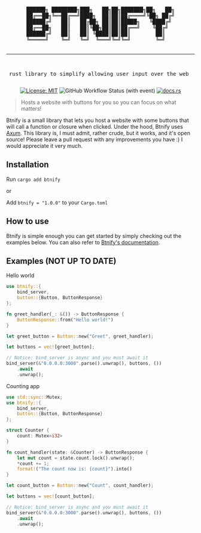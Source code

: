 <div align="center">
<pre>
██████╗ ████████╗███╗   ██╗██╗███████╗██╗   ██╗
██╔══██╗╚══██╔══╝████╗  ██║██║██╔════╝╚██╗ ██╔╝
██████╔╝   ██║   ██╔██╗ ██║██║█████╗   ╚████╔╝ 
██╔══██╗   ██║   ██║╚██╗██║██║██╔══╝    ╚██╔╝  
██████╔╝   ██║   ██║ ╚████║██║██║        ██║   
╚═════╝    ╚═╝   ╚═╝  ╚═══╝╚═╝╚═╝        ╚═╝   

---------------------------------------------------
rust library to simplify allowing user input over the web
</pre>

[![License: MIT](https://img.shields.io/badge/License-MIT-yellow.svg)](https://opensource.org/licenses/MIT)
![GitHub Workflow Status (with event)](https://img.shields.io/github/actions/workflow/status/NotThatRqd/btnify/rust.yml)
[![docs.rs](https://img.shields.io/docsrs/btnify)](https://docs.rs/btnify)

</div>

> Hosts a website with buttons for you so you can focus on what matters!

Btnify is a small library that lets you host a website with some buttons that will call a function or closure
when clicked. Under the hood, Btnify uses [Axum](https://crates.io/crates/axum). This library is, I must admit,
rather crude, but it works, and it's open source! Please leave a pull request with any improvements you have :)
I would appreciate it very much.

## Installation

Run `cargo add btnify`

or

Add `btnify = "1.0.0"` to your `Cargo.toml`

## How to use

Btnify is simple enough you can get started by simply checking out the examples below.
You can also refer to [Btnify's documentation](http://docs.rs/btnify).

## Examples (NOT UP TO DATE)

Hello world

```rust
use btnify::{
	bind_server,
	button::{Button, ButtonResponse}
};

fn greet_handler(_: &()) -> ButtonResponse {
    ButtonResponse::from("Hello world!")
}

let greet_button = Button::new("Greet", greet_handler);

let buttons = vec![greet_button];

// Notice: bind_server is async and you must await it
bind_server(&"0.0.0.0:3000".parse().unwrap(), buttons, ())
    .await
    .unwrap();
```

Counting app

```rust
use std::sync::Mutex;
use btnify::{
	bind_server,
	button::{Button, ButtonResponse}
};

struct Counter {
    count: Mutex<i32>
}

fn count_handler(state: &Counter) -> ButtonResponse {
    let mut count = state.count.lock().unwrap();
    *count += 1;
    format!("The count now is: {count}").into()
}

let count_button = Button::new("Count", count_handler);

let buttons = vec![count_button];

// Notice: bind_server is async and you must await it
bind_server(&"0.0.0.0:3000".parse().unwrap(), buttons, ())
    .await
    .unwrap();
```
